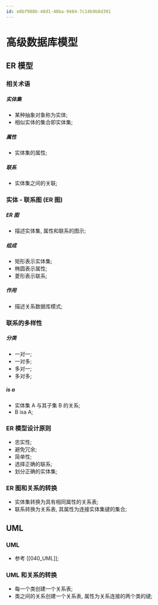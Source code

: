 ```yaml
---
id: e0bf988b-48d1-40ba-9484-7c14b9b8d391
---
```


# 高级数据库模型

## ER 模型

### 相关术语

##### 实体集

- 某种抽象对象称为实体;
- 相似实体的集合即实体集;

##### 属性

- 实体集的属性;

##### 联系

- 实体集之间的关联;

### 实体 - 联系图 (ER 图)

##### ER 图

- 描述实体集, 属性和联系的图示;

##### 组成

- 矩形表示实体集;
- 椭圆表示属性;
- 菱形表示联系;

##### 作用

- 描述关系数据库模式;

### 联系的多样性

##### 分类

- 一对一;
- 一对多;
- 多对一;
- 多对多;

##### is a

- 实体集 A 与其子集 B 的关系;
- B isa A;

### ER 模型设计原则

- 忠实性;
- 避免冗余;
- 简单性;
- 选择正确的联系;
- 划分正确的实体集;

### ER 图和关系的转换

- 实体集转换为具有相同属性的关系表;
- 联系转换为关系表, 其属性为连接实体集键的集合;

## UML

### UML

- 参考 [[040_UML]];

### UML 和关系的转换

- 每一个类创建一个关系表;
- 类之间的关系创建一个关系表, 属性为关系连接的两个类的键;
